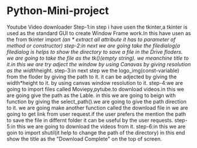 # Python-Mini-project
Youtube Video downloader
Step-1:in step i have usen the tkinter,a tkinter is used as the standard GUI to create Window Frame work.In this have usen as the 
from tkinter import *(an * extract all attribute it has to parameter of method or constructor)
step-2:in next we are going take the filedialog(a filedialog is helps to show the directory to save a file in  the Drive floders.
we are going to take the file as the tk()(empty string).
we meanchine title to it.in this we are try adject the window by using Canavas by giving resolution as the width*height.
step-3:in next step we the logo_img(const-variable) from the floder by giving the path to it.
it can be adjected by giving the width*height to it.
by using canvas window resolution to it.
step-4:we are going to import files called Moviepy,pytube.to download videos.in this we are going give the path as the Lable.
in this we are going to beign with function by giving the select_path().we are going to give the path direction to it.
we are going make another function called the download file in we are going to get link from user request.if the user prefers the mention the path to save the file in 
differnt folder it can be useful by the user requests.
step-5:in this we are going to download the videos from it.
step-6:in this we are goin to import shutil(it help to change the path of the directory)
in this end show the title as the "Download Complete" on the top of screen.
